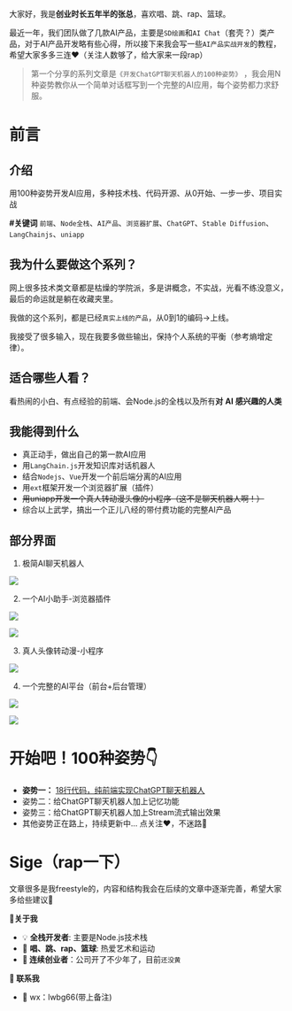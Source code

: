 大家好，我是**创业时长五年半的张总**，喜欢唱、跳、rap、篮球。

最近一年，我们团队做了几款AI产品，主要是`SD绘画`和`AI Chat`（套壳？）类产品，对于AI产品开发略有些心得，所以接下来我会写一些`AI产品实战开发`的教程，希望大家多多三连❤️（关注人数够了，给大家来一段rap）

> 第一个分享的系列文章是`《开发ChatGPT聊天机器人的100种姿势》` ，我会用N种姿势教你从一个简单对话框写到一个完整的AI应用，每个姿势都力求舒服。

# 前言

## 介绍

用100种姿势开发AI应用，多种技术栈、代码开源、从0开始、一步一步、项目实战

**#关键词** `前端`、`Node全栈`、`AI产品`、`浏览器扩展`、`ChatGPT`、`Stable Diffusion`、`LangChainjs`、`uniapp`

## 我为什么要做这个系列？

网上很多技术类文章都是枯燥的学院派，多是讲概念，不实战，光看不练没意义，最后的命运就是躺在收藏夹里。

我做的这个系列，都是已经`真实上线的产品`，从0到1的编码->上线。

我接受了很多输入，现在我要多做些输出，保持个人系统的平衡（参考熵增定律）。

## 适合哪些人看？

看热闹的小白、有点经验的前端、会Node.js的全栈以及所有**对** **AI** **感兴趣的人类**

## 我能得到什么

-   真正动手，做出自己的第一款AI应用
-   用`LangChain.js`开发知识库对话机器人
-   结合`Nodejs`、`Vue`开发一个前后端分离的AI应用
-   用`ext`框架开发一个浏览器扩展（插件）
-   ~~用uniapp开发一个真人转动漫头像的小程序（这不是聊天机器人啊！）~~
-   综合以上武学，搞出一个正儿八经的带付费功能的完整AI产品

  


## 部分界面

1.  极简AI聊天机器人

![](https://p3-juejin.byteimg.com/tos-cn-i-k3u1fbpfcp/3f61e2bfefd7405e818202a5ca47777a~tplv-k3u1fbpfcp-jj-mark:0:0:0:0:q75.image#?w=1492&h=654&s=1569856&e=gif&f=382&b=ffffff)

2.  一个AI小助手-浏览器插件

![](https://p3-juejin.byteimg.com/tos-cn-i-k3u1fbpfcp/6b3f28d6290b4e2ba551afa7b5aa6004~tplv-k3u1fbpfcp-jj-mark:0:0:0:0:q75.image#?w=2854&h=1836&s=2103559&e=png&b=bac9d0)

![](https://p3-juejin.byteimg.com/tos-cn-i-k3u1fbpfcp/bb637ad01e2a4fe6a84878e316ad6083~tplv-k3u1fbpfcp-jj-mark:0:0:0:0:q75.image#?w=1306&h=1236&s=554864&e=png&b=f9f9f9)

3.  真人头像转动漫-小程序

![](https://p3-juejin.byteimg.com/tos-cn-i-k3u1fbpfcp/97a0db1d73ab42279da9a41fc5addc17~tplv-k3u1fbpfcp-jj-mark:0:0:0:0:q75.image#?w=2318&h=1658&s=3233159&e=png&b=f6eeed)

4.  一个完整的AI平台（前台+后台管理）

![](https://p3-juejin.byteimg.com/tos-cn-i-k3u1fbpfcp/ad6b20c8c8a84feda5a69593fe4c1eee~tplv-k3u1fbpfcp-jj-mark:0:0:0:0:q75.image#?w=2854&h=1842&s=3486608&e=png&b=fbf9f9)

![](https://p3-juejin.byteimg.com/tos-cn-i-k3u1fbpfcp/81f8781eaa944656afab9bc5dca389ce~tplv-k3u1fbpfcp-jj-mark:0:0:0:0:q75.image#?w=2938&h=1816&s=1654119&e=png&b=fdfdfd)

# 开始吧！100种姿势👇

-   **姿势一：** [18行代码，纯前端实现ChatGPT聊天机器人](https://juejin.cn/post/7358742048134905893)
-   姿势二：给ChatGPT聊天机器人加上记忆功能
-   姿势三：给ChatGPT聊天机器人加上Stream流式输出效果
-   其他姿势正在路上，持续更新中... 点关注❤️，不迷路👏

# Sige（rap一下）

文章很多是我freestyle的，内容和结构我会在后续的文章中逐渐完善，希望大家多给些建议🌹

👨**关于我**

-   💡 **全栈开发者**: 主要是Node.js技术栈
-   🎤 **唱、跳、rap、篮球**: 热爱艺术和运动
-   **🚀 连续创业者**：公司开了不少年了，目前`还没黄`

  


**📢 联系我**

-   💌 wx：lwbg66(带上备注)